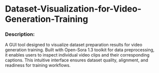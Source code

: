 # Dataset-Visualization-for-Video-Generation-Training

### Description:
A GUI tool designed to visualize dataset preparation results for video generation training. Built with Open-Sora 1.3 toolkit for data preprocessing, it enables users to inspect individual video clips and their corresponding captions. This intuitive interface ensures dataset quality, alignment, and readiness for training workflows.